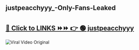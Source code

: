 
 ## justpeacchyyy_-Only-Fans-Leaked

# <h2><a href="https://clipsfans.com/justpeacchyyy_&ref=git">🔗 Click to LINKS ⏩⏩ 👉 🟢 justpeacchyyy  </a></h2>

<a href="https://clipsfans.com/justpeacchyyy_&ref=git" rel="nofollow" data-target="animated-image.originalLink"><img src="https://i.ibb.co.com/xMMVF88/686577567.gif" alt="Viral Video Original" style="max-width: 100%; display: inline-block;" data-target="animated-image.originalImage"></a>
